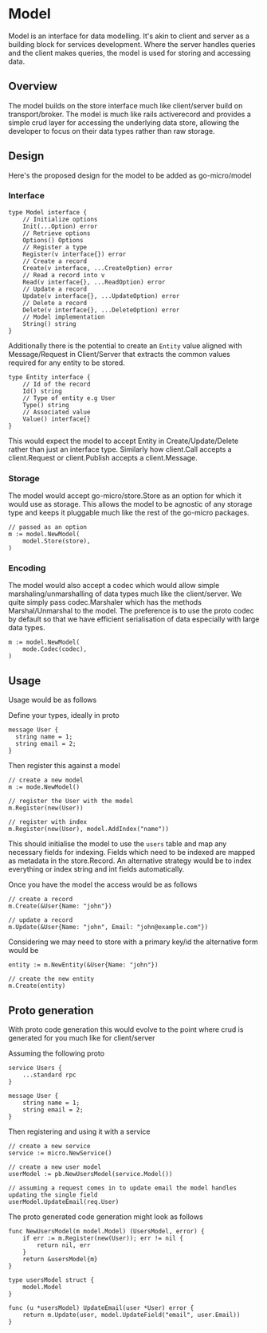 # Model

Model is an interface for data modelling. It's akin to client and server as a building block for services development. 
Where the server handles queries and the client makes queries, the model is used for storing and accessing data.

## Overview

The model builds on the store interface much like client/server build on transport/broker. The model is much like 
rails activerecord and provides a simple crud layer for accessing the underlying data store, allowing the developer 
to focus on their data types rather than raw storage.

## Design

Here's the proposed design for the model to be added as go-micro/model

### Interface 

```
type Model interface {
	// Initialize options
	Init(...Option) error
	// Retrieve options
	Options() Options
	// Register a type
	Register(v interface{}) error
	// Create a record
	Create(v interface, ...CreateOption) error
	// Read a record into v
	Read(v interface{}, ...ReadOption) error
	// Update a record
	Update(v interface{}, ...UpdateOption) error
	// Delete a record
	Delete(v interface{}, ...DeleteOption) error
	// Model implementation
	String() string
}
```

Additionally there is the potential to create an `Entity` value aligned with Message/Request in Client/Server that extracts the common 
values required for any entity to be stored.

```
type Entity interface {
	// Id of the record
	Id() string
	// Type of entity e.g User
	Type() string
	// Associated value
	Value() interface{}
}
```

This would expect the model to accept Entity in Create/Update/Delete rather than just an interface type. Similarly how client.Call 
accepts a client.Request or client.Publish accepts a client.Message.

### Storage

The model would accept go-micro/store.Store as an option for which it would use as storage. This allows the model to be agnostic 
of any storage type and keeps it pluggable much like the rest of the go-micro packages.

```
// passed as an option
m := model.NewModel(
	model.Store(store),
)
```

### Encoding

The model would also accept a codec which would allow simple marshaling/unmarshalling of data types much like the client/server. 
We quite simply pass codec.Marshaler which has the methods Marshal/Unmarshal to the model. The preference is to use the proto 
codec by default so that we have efficient serialisation of data especially with large data types.

```
m := model.NewModel(
	mode.Codec(codec),
)
```

## Usage

Usage would be as follows

Define your types, ideally in proto

```
message User {
  string name = 1;
  string email = 2;
}
```

Then register this against a model

```
// create a new model
m := mode.NewModel()

// register the User with the model
m.Register(new(User))

// register with index
m.Register(new(User), model.AddIndex("name"))
```

This should initialise the model to use the `users` table and map any necessary fields for indexing. Fields which need to be indexed 
are mapped as metadata in the store.Record. An alternative strategy would be to index everything or index string and int fields 
automatically. 


Once you have the model the access would be as follows

```
// create a record
m.Create(&User{Name: "john"})

// update a record
m.Update(&User{Name: "john", Email: "john@example.com"})
```

Considering we may need to store with a primary key/id the alternative form would be

```
entity := m.NewEntity(&User{Name: "john"})

// create the new entity
m.Create(entity)
```

##  Proto generation

With proto code generation this would evolve to the point where crud is generated for you much like for client/server

Assuming the following proto

```
service Users {
	...standard rpc
}

message User {
	string name = 1;
	string email = 2;
}
```

Then registering and using it with a service
```
// create a new service
service := micro.NewService()

// create a new user model
userModel := pb.NewUsersModel(service.Model())

// assuming a request comes in to update email the model handles updating the single field
userModel.UpdateEmail(req.User)
```

The proto generated code generation might look as follows

```
func NewUsersModel(m model.Model) (UsersModel, error) {
	if err := m.Register(new(User)); err != nil {
		return nil, err
	}
	return &usersModel{m}
}

type usersModel struct {
	model.Model
}

func (u *usersModel) UpdateEmail(user *User) error {
	return m.Update(user, model.UpdateField("email", user.Email))
}
```
